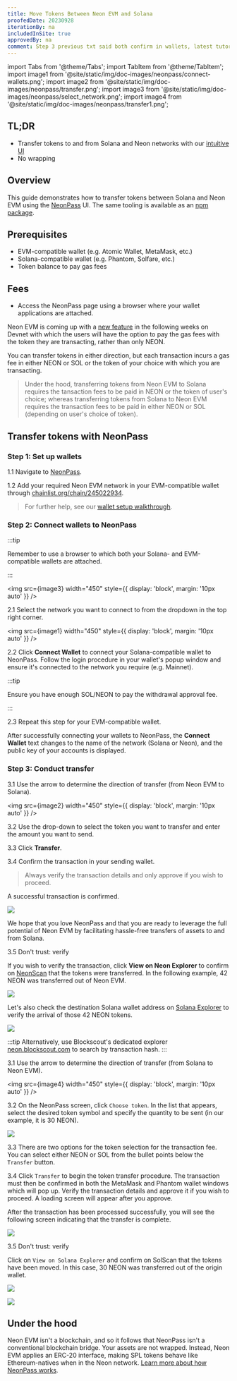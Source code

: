 ```yaml
---
title: Move Tokens Between Neon EVM and Solana
proofedDate: 20230928
iterationBy: na
includedInSite: true
approvedBy: na
comment: Step 3 previous txt said both confirm in wallets, latest tutorial says EVM-compatible, I am assuming that neither is true == and the sending wallet must confirm
---
```


import Tabs from '@theme/Tabs';
import TabItem from '@theme/TabItem';
import image1 from '@site/static/img/doc-images/neonpass/connect-wallets.png';
import image2 from '@site/static/img/doc-images/neonpass/transfer.png';
import image3 from '@site/static/img/doc-images/neonpass/select_network.png';
import image4 from '@site/static/img/doc-images/neonpass/transfer1.png';

## TL;DR

- Transfer tokens to and from Solana and Neon networks with our [intuitive UI](https://neonpass.live/)
- No wrapping

## Overview

This guide demonstrates how to transfer tokens between Solana and Neon EVM using the [NeonPass](https://neonpass.live/) UI. The same tooling is available as an [npm package](/docs/developing/integrate/neon_transfer).

## Prerequisites

- EVM-compatible wallet (e.g. Atomic Wallet, MetaMask, etc.)
- Solana-compatible wallet (e.g. Phantom, Solfare, etc.)
- Token balance to pay gas fees

## Fees

- Access the NeonPass page using a browser where your wallet applications are attached.

Neon EVM is coming up with a [new feature](https://neonevm.org/blog/feature-alternative-gas-fee-token) in the following weeks on Devnet with which the users will have the option to pay the gas fees with the token they are transacting, rather than only NEON.

You can transfer tokens in either direction, but each transaction incurs a gas fee in either NEON or SOL or the token of your choice with which you are transacting.

> Under the hood, transferring tokens from Neon EVM to Solana requires the tansaction fees to be paid in NEON or the token of user's choice; whereas transferring tokens from Solana to Neon EVM requires the transaction fees to be paid in either NEON or SOL (depending on user's choice of token).

## Transfer tokens with NeonPass

### Step 1: Set up wallets

1.1 Navigate to [NeonPass](https://neonpass.live/).

1.2 Add your required Neon EVM network in your EVM-compatible wallet through [chainlist.org/chain/245022934](https://chainlist.org/?chain=245022934&search=Neon+EVM&testnets=true).

> For further help, see our [wallet setup walkthrough](/docs/wallet/metamask_setup).

### Step 2: Connect wallets to NeonPass

:::tip

Remember to use a browser to which both your Solana- and EVM-compatible wallets are attached.

:::

<img src={image3} width="450" style={{ display: 'block', margin: '10px auto' }} />

2.1 Select the network you want to connect to from the dropdown in the top right corner.

<img src={image1} width="450" style={{ display: 'block', margin: '10px auto' }} />

2.2 Click **Connect Wallet** to connect your Solana-compatible wallet to NeonPass. Follow the login procedure in your wallet's popup window and ensure it's connected to the network you require (e.g. Mainnet).

:::tip

Ensure you have enough SOL/NEON to pay the withdrawal approval fee.

:::

2.3 Repeat this step for your EVM-compatible wallet.

After successfully connecting your wallets to NeonPass, the **Connect Wallet** text changes to the name of the network (Solana or Neon), and the public key of your accounts is displayed.

### Step 3: Conduct transfer

<Tabs>
  <TabItem value="neontosolana" label="Neon EVM to Solana" default>

3.1 Use the arrow to determine the direction of transfer (from Neon EVM to Solana).

<img src={image2} width="450" style={{ display: 'block', margin: '10px auto' }} />

3.2 Use the drop-down to select the token you want to transfer and enter the amount you want to send.

3.3 Click **Transfer**.

3.4 Confirm the transaction in your sending wallet.

> Always verify the transaction details and only approve if you wish to proceed.

A successful transaction is confirmed.

<div className='neon-img-box-600' style={{textAlign: 'center'}}>

![](img/transfer_complete.png)

</div>

We hope that you love NeonPass and that you are ready to leverage the full potential of Neon EVM by facilitating hassle-free transfers of assets to and from Solana.

3.5 Don't trust: verify

If you wish to verify the transaction, click **View on Neon Explorer** to confirm on [NeonScan](https://neonscan.org) that the tokens were transferred. In the following example, 42 NEON was transferred out of Neon EVM.

<div className='neon-img-box-600' style={{textAlign: 'center'}}>

![](img/confirmation_transfer_neonscan.png)

</div>

Let's also check the destination Solana wallet address on [Solana Explorer](https://explorer.solana.com/) to verify the arrival of those 42 NEON tokens.

<div className='neon-img-box-600' style={{textAlign: 'center'}}>

![](img/confirmation_transfer_solana.png)

</div>

:::tip
Alternatively, use Blockscout's dedicated explorer [neon.blockscout.com](https://neon.blockscout.com) to search by transaction hash.
:::
</TabItem>

<TabItem value="solanatoneon" label="Solana to Neon EVM">

3.1 Use the arrow to determine the direction of transfer (from Solana to Neon EVM).

<img src={image4} width="450" style={{ display: 'block', margin: '10px auto' }} />

3.2 On the NeonPass screen, click `Choose token`. In the list that appears, select the desired token symbol and specify the quantity to be sent (in our example, it is 30 NEON).

<div className='neon-img-box-300' style={{textAlign: 'center'}}>

![](img/transfer-solana-neon.png)

</div>

3.3 There are two options for the token selection for the transaction fee. You can select either NEON or SOL from the bullet points below the `Transfer` button.

3.4 Click `Transfer` to begin the token transfer procedure. The transaction must then be confirmed in both the MetaMask and Phantom wallet windows which will pop up. Verify the transaction details and approve it if you wish to proceed. A loading screen will appear after you approve.

After the transaction has been processed successfully, you will see the following screen indicating that the transfer is complete.

<div className='neon-img-box-600' style={{textAlign: 'center'}}>

![](img/transfer_complete_solana_neon.png)

</div>

3.5 Don't trust: verify

Click on `View on Solana Explorer` and confirm on SolScan that the tokens have been moved. In this case, 30 NEON was transferred out of the origin wallet.

<div className='neon-img-box-600' style={{textAlign: 'center'}}>

![](img/transaction_confirmation_solana.png)

</div>

<div className='neon-img-box-600' style={{textAlign: 'center'}}>

![](img/token_transfer_solana.png)

</div>

</TabItem>
</Tabs>

## Under the hood

Neon EVM isn't a blockchain, and so it follows that NeonPass isn't a conventional blockchain bridge. Your assets are not wrapped. Instead, Neon EVM applies an ERC-20 interface, making SPL tokens behave like Ethereum-natives when in the Neon network. [Learn more about how NeonPass works](/docs/tokens/token-accounts).

